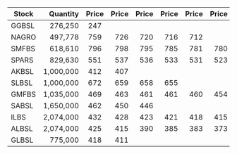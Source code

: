 | Stock         | Quantity | Price  | Price | Price | Price | Price | Price | Price | Price | Price |
| ------------- | --------:|:------:| -----:| -----:| -----:| -----:| -----:| -----:| -----:| -----:|
| GGBSL         | 276,250  | 247    | 
| NAGRO         | 497,778  | 759    |  726  | 720   | 716   | 712   |
| SMFBS         | 618,610  | 796    |  798  | 795   | 785   |  781  | 780 | 777 |  775 | 760 |
| SPARS         | 829,630  | 551    |  537  | 536   | 533   | 531   | 523 | 519 |
| AKBSL         | 1,000,000| 412    |  407  | 
| SLBSL         | 1,000,000| 672    |  659  | 658   |  655  |
| GMFBS         | 1,035,000| 469    |  463  | 461   | 461   | 460   | 454 | 452 |
| SABSL         | 1,650,000| 462    |  450  | 446   |
| ILBS          | 2,074,000| 432    |  428  | 423   | 421   |  418  | 415 |
| ALBSL         | 2,074,000| 425    |  415  | 390   |  385  |  383  | 373 |
| GLBSL         |   775,000| 418    |  411  | 
